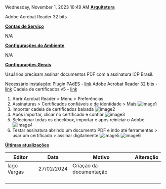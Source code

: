 Wednesday, November 1, 2023
10:49 AM
**<u>Arquitetura</u>**

Adobe Acrobat Reader 32 bits

**<u>Contas de Serviço</u>**

N/A

**<u>Configurações do Ambiente</u>**

N/A

**<u>Configurações Gerais</u>**

Usuários precisam assinar documentos PDF com a assinatura ICP Brasil.

Necessário instalação:
Plugin PAdES - [link](https://www.gov.br/iti/pt-br/centrais-de-conteudo/aplicativos/plugin-pades)
Adobe Acrobat Reader 32 bits - [link](https://get.adobe.com/br/reader/)
Cadeia de certificados v5 - [link](https://www.gov.br/iti/pt-br/assuntos/repositorio/ac-soluti)

1.  Abrir Acrobat Reader \> Menu \> Preferências
2.  Assinaturas \> Certificados confiáveis e de identidade \> Mais
![image1](../../../_resources/image1-9.png)
3.  Importar cadeia de certificados baixada
![image2](../../../_resources/image2-4.png)
4.  Após importar, clicar no certificado e confiar
![image3](../../../_resources/image3-2.png)
5.  Selecionar todas os checkbox, importar e após reiniciar o Adobe
![image4](../../../_resources/image4-1.png)
6.  Testar assinatura abrindo um documento PDF e indo até ferramentas \> usar um certificado \> assinar digitalmente
![image5](../../../_resources/image5-1.png)
![image6](../../../_resources/image6-1.png)

**<u>Últimas atualizações</u>**  

| Editor      | Data       | Motivo                  | Alteração |
|-------------|------------|-------------------------|-----------|
| Iago Vargas | 27/02/2024 | Criação da documentação |          |
|             |            |                         |           |
|             |            |                         |           |
|             |            |                         |           |
|             |            |                         |           |
